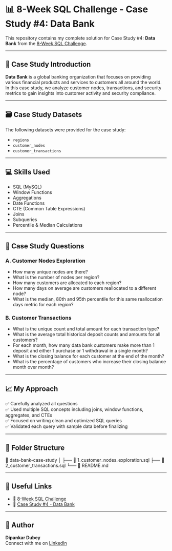# 📊 8-Week SQL Challenge - Case Study #4: Data Bank

This repository contains my complete solution for Case Study #4: **Data Bank** from the [8-Week SQL Challenge](https://8weeksqlchallenge.com/).

---

## 📝 Case Study Introduction

**Data Bank** is a global banking organization that focuses on providing various financial products and services to customers all around the world.  
In this case study, we analyze customer nodes, transactions, and security metrics to gain insights into customer activity and security compliance.

---

## 🗃️ Case Study Datasets

The following datasets were provided for the case study:

- `regions`
- `customer_nodes`
- `customer_transactions`

---

## 💻 Skills Used

- SQL (MySQL)
- Window Functions
- Aggregations
- Date Functions
- CTE (Common Table Expressions)
- Joins
- Subqueries
- Percentile & Median Calculations

---

## 📌 Case Study Questions

### A. Customer Nodes Exploration

- How many unique nodes are there?
- What is the number of nodes per region?
- How many customers are allocated to each region?
- How many days on average are customers reallocated to a different node?
- What is the median, 80th and 95th percentile for this same reallocation days metric for each region?

### B. Customer Transactions

- What is the unique count and total amount for each transaction type?
- What is the average total historical deposit counts and amounts for all customers?
- For each month, how many data bank customers make more than 1 deposit and either 1 purchase or 1 withdrawal in a single month?
- What is the closing balance for each customer at the end of the month?
- What is the percentage of customers who increase their closing balance month over month?

---

## 📈 My Approach

✅ Carefully analyzed all questions  
✅ Used multiple SQL concepts including joins, window functions, aggregates, and CTEs  
✅ Focused on writing clean and optimized SQL queries  
✅ Validated each query with sample data before finalizing

---

## 📂 Folder Structure

📁 data-bank-case-study
│
├── 📄 1_customer_nodes_exploration.sql
├── 📄 2_customer_transactions.sql
└── 📄 README.md


---

## 🔗 Useful Links

- 🔗 [8-Week SQL Challenge](https://8weeksqlchallenge.com/)
- 🔗 [Case Study #4 - Data Bank](https://8weeksqlchallenge.com/case-study-4/)

---

## 🚀 Author

**Dipankar Dubey**  
Connect with me on [LinkedIn](https://www.linkedin.com/in/dipankardubey/)  



